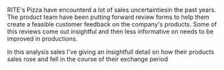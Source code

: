 RITE's Pizza have encounterd a lot of sales uncertaintiesin the past years.
The product team have been putting forward review forms to help them create a feasible customer feedback on the company's products.
Some of this reviews come out insightful and then less informative on needs to be improved in productions.

In this analysis sales I've giving an insightfull detail on how their products sales rose and fell in the course of their exchange period

